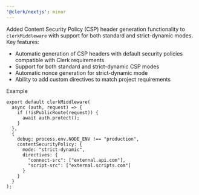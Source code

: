```yaml
---
'@clerk/nextjs': minor
---
```


Added Content Security Policy (CSP) header generation functionality to `clerkMiddleware` with support for both standard and strict-dynamic modes. Key features:

- Automatic generation of CSP headers with default security policies compatible with Clerk requirements
- Support for both standard and strict-dynamic CSP modes
- Automatic nonce generation for strict-dynamic mode
- Ability to add custom directives to match project requirements

Example

```
export default clerkMiddleware(
  async (auth, request) => {
    if (!isPublicRoute(request)) {
      await auth.protect();
    }
  },
  {
    debug: process.env.NODE_ENV !== "production",
    contentSecurityPolicy: {
      mode: "strict-dynamic",
      directives: {
        "connect-src": ["external.api.com"],
        "script-src": ["external.scripts.com"]
      }
    }
  }
);
```